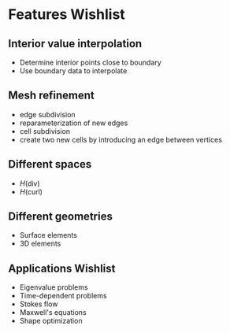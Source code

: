 # Features Wishlist

## Interior value interpolation
  - Determine interior points close to boundary
  - Use boundary data to interpolate

## Mesh refinement
- edge subdivision
- reparameterization of new edges
- cell subdivision
- create two new cells by introducing an edge between vertices

## Different spaces
- $H$(div)
- $H$(curl)

## Different geometries
- Surface elements
- 3D elements

## Applications Wishlist
- Eigenvalue problems
- Time-dependent problems
- Stokes flow
- Maxwell's equations
- Shape optimization